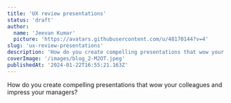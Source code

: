 ```yaml
---
title: 'UX review presentations'
status: 'draft'
author:
  name: 'Jeevan Kumar'
  picture: 'https://avatars.githubusercontent.com/u/48170144?v=4'
slug: 'ux-review-presentations'
description: 'How do you create compelling presentations that wow your colleagues and impress your managers?'
coverImage: '/images/blog_2-M2OT.jpeg'
publishedAt: '2024-01-22T16:55:21.163Z'
---
```


How do you create compelling presentations that wow your colleagues and impress your managers?